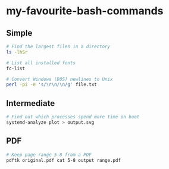 # my-favourite-bash-commands

## Simple
```bash
# Find the largest files in a directory
ls -lhSr

# List all installed fonts
fc-list

# Convert Windows (DOS) newlines to Unix
perl -pi -e 's/\r\n/\n/g' file.txt
```

## Intermediate
```bash
# Find out which processes spend more time on boot
systemd-analyze plot > output.svg
```

## PDF
```bash
# Keep page range 5-8 from a PDF
pdftk original.pdf cat 5-8 output range.pdf
```
